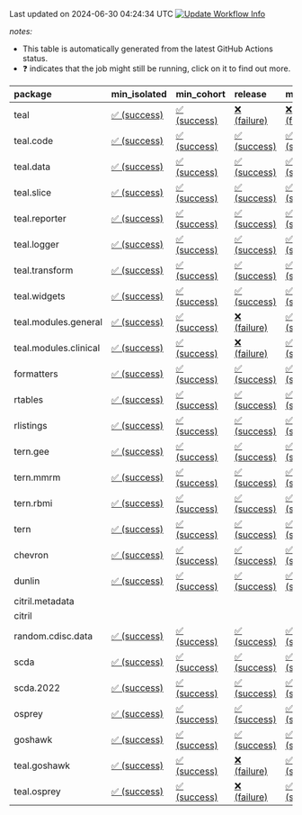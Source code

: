 Last updated on 2024-06-30 04:24:34 UTC [![Update Workflow
Info](https://github.com/averissimo/verdepcheck-status/actions/workflows/update.yaml/badge.svg)](https://github.com/averissimo/verdepcheck-status/actions/workflows/update.yaml)

*notes:*

-   This table is automatically generated from the latest GitHub Actions
    status.
-   ❓ indicates that the job might still be running, click on it to
    find out more.

<table>
<colgroup>
<col style="width: 4%" />
<col style="width: 23%" />
<col style="width: 23%" />
<col style="width: 23%" />
<col style="width: 23%" />
</colgroup>
<thead>
<tr class="header">
<th style="text-align: left;">package</th>
<th style="text-align: left;">min_isolated</th>
<th style="text-align: left;">min_cohort</th>
<th style="text-align: left;">release</th>
<th style="text-align: left;">max</th>
</tr>
</thead>
<tbody>
<tr class="odd">
<td style="text-align: left;">teal</td>
<td
style="text-align: left;"><a href="https://github.com/insightsengineering/teal/actions/runs/9729139392/job/26850654529">✅
(success)</a></td>
<td
style="text-align: left;"><a href="https://github.com/insightsengineering/teal/actions/runs/9729139392/job/26850654407">✅
(success)</a></td>
<td
style="text-align: left;"><a href="https://github.com/insightsengineering/teal/actions/runs/9729139392/job/26850654652">❌
(failure)</a></td>
<td
style="text-align: left;"><a href="https://github.com/insightsengineering/teal/actions/runs/9729139392/job/26850654307">❌
(failure)</a></td>
</tr>
<tr class="even">
<td style="text-align: left;">teal.code</td>
<td
style="text-align: left;"><a href="https://github.com/insightsengineering/teal.code/actions/runs/9729139669/job/26850654778">✅
(success)</a></td>
<td
style="text-align: left;"><a href="https://github.com/insightsengineering/teal.code/actions/runs/9729139669/job/26850654885">✅
(success)</a></td>
<td
style="text-align: left;"><a href="https://github.com/insightsengineering/teal.code/actions/runs/9729139669/job/26850654987">✅
(success)</a></td>
<td
style="text-align: left;"><a href="https://github.com/insightsengineering/teal.code/actions/runs/9729139669/job/26850654686">✅
(success)</a></td>
</tr>
<tr class="odd">
<td style="text-align: left;">teal.data</td>
<td
style="text-align: left;"><a href="https://github.com/insightsengineering/teal.data/actions/runs/9729142294/job/26850660611">✅
(success)</a></td>
<td
style="text-align: left;"><a href="https://github.com/insightsengineering/teal.data/actions/runs/9729142294/job/26850660444">✅
(success)</a></td>
<td
style="text-align: left;"><a href="https://github.com/insightsengineering/teal.data/actions/runs/9729142294/job/26850660676">✅
(success)</a></td>
<td
style="text-align: left;"><a href="https://github.com/insightsengineering/teal.data/actions/runs/9729142294/job/26850660530">✅
(success)</a></td>
</tr>
<tr class="even">
<td style="text-align: left;">teal.slice</td>
<td
style="text-align: left;"><a href="https://github.com/insightsengineering/teal.slice/actions/runs/9729148292/job/26850673136">✅
(success)</a></td>
<td
style="text-align: left;"><a href="https://github.com/insightsengineering/teal.slice/actions/runs/9729148292/job/26850672882">✅
(success)</a></td>
<td
style="text-align: left;"><a href="https://github.com/insightsengineering/teal.slice/actions/runs/9729148292/job/26850673048">✅
(success)</a></td>
<td
style="text-align: left;"><a href="https://github.com/insightsengineering/teal.slice/actions/runs/9729148292/job/26850672958">✅
(success)</a></td>
</tr>
<tr class="odd">
<td style="text-align: left;">teal.reporter</td>
<td
style="text-align: left;"><a href="https://github.com/insightsengineering/teal.reporter/actions/runs/9729144493/job/26850665336">✅
(success)</a></td>
<td
style="text-align: left;"><a href="https://github.com/insightsengineering/teal.reporter/actions/runs/9729144493/job/26850665429">✅
(success)</a></td>
<td
style="text-align: left;"><a href="https://github.com/insightsengineering/teal.reporter/actions/runs/9729144493/job/26850665506">✅
(success)</a></td>
<td
style="text-align: left;"><a href="https://github.com/insightsengineering/teal.reporter/actions/runs/9729144493/job/26850665586">✅
(success)</a></td>
</tr>
<tr class="even">
<td style="text-align: left;">teal.logger</td>
<td
style="text-align: left;"><a href="https://github.com/insightsengineering/teal.logger/actions/runs/9729140502/job/26850656230">✅
(success)</a></td>
<td
style="text-align: left;"><a href="https://github.com/insightsengineering/teal.logger/actions/runs/9729140502/job/26850656104">✅
(success)</a></td>
<td
style="text-align: left;"><a href="https://github.com/insightsengineering/teal.logger/actions/runs/9729140502/job/26850656292">✅
(success)</a></td>
<td
style="text-align: left;"><a href="https://github.com/insightsengineering/teal.logger/actions/runs/9729140502/job/26850656169">✅
(success)</a></td>
</tr>
<tr class="odd">
<td style="text-align: left;">teal.transform</td>
<td
style="text-align: left;"><a href="https://github.com/insightsengineering/teal.transform/actions/runs/9729144907/job/26850666190">✅
(success)</a></td>
<td
style="text-align: left;"><a href="https://github.com/insightsengineering/teal.transform/actions/runs/9729144907/job/26850665984">✅
(success)</a></td>
<td
style="text-align: left;"><a href="https://github.com/insightsengineering/teal.transform/actions/runs/9729144907/job/26850666269">✅
(success)</a></td>
<td
style="text-align: left;"><a href="https://github.com/insightsengineering/teal.transform/actions/runs/9729144907/job/26850666108">✅
(success)</a></td>
</tr>
<tr class="even">
<td style="text-align: left;">teal.widgets</td>
<td
style="text-align: left;"><a href="https://github.com/insightsengineering/teal.widgets/actions/runs/9729156912/job/26850691902">✅
(success)</a></td>
<td
style="text-align: left;"><a href="https://github.com/insightsengineering/teal.widgets/actions/runs/9729156912/job/26850691751">✅
(success)</a></td>
<td
style="text-align: left;"><a href="https://github.com/insightsengineering/teal.widgets/actions/runs/9729156912/job/26850691820">✅
(success)</a></td>
<td
style="text-align: left;"><a href="https://github.com/insightsengineering/teal.widgets/actions/runs/9729156912/job/26850691678">✅
(success)</a></td>
</tr>
<tr class="odd">
<td style="text-align: left;">teal.modules.general</td>
<td
style="text-align: left;"><a href="https://github.com/insightsengineering/teal.modules.general/actions/runs/9729139566/job/26850654816">✅
(success)</a></td>
<td
style="text-align: left;"><a href="https://github.com/insightsengineering/teal.modules.general/actions/runs/9729139566/job/26850654590">✅
(success)</a></td>
<td
style="text-align: left;"><a href="https://github.com/insightsengineering/teal.modules.general/actions/runs/9729139566/job/26850654940">❌
(failure)</a></td>
<td
style="text-align: left;"><a href="https://github.com/insightsengineering/teal.modules.general/actions/runs/9729139566/job/26850654707">✅
(success)</a></td>
</tr>
<tr class="even">
<td style="text-align: left;">teal.modules.clinical</td>
<td
style="text-align: left;"><a href="https://github.com/insightsengineering/teal.modules.clinical/actions/runs/9729152282/job/26850681928">✅
(success)</a></td>
<td
style="text-align: left;"><a href="https://github.com/insightsengineering/teal.modules.clinical/actions/runs/9729152282/job/26850681836">✅
(success)</a></td>
<td
style="text-align: left;"><a href="https://github.com/insightsengineering/teal.modules.clinical/actions/runs/9729152282/job/26850682027">❌
(failure)</a></td>
<td
style="text-align: left;"><a href="https://github.com/insightsengineering/teal.modules.clinical/actions/runs/9729152282/job/26850681765">✅
(success)</a></td>
</tr>
<tr class="odd">
<td style="text-align: left;">formatters</td>
<td
style="text-align: left;"><a href="https://github.com/insightsengineering/formatters/actions/runs/9729149445/job/26850675636">✅
(success)</a></td>
<td
style="text-align: left;"><a href="https://github.com/insightsengineering/formatters/actions/runs/9729149445/job/26850675523">✅
(success)</a></td>
<td
style="text-align: left;"><a href="https://github.com/insightsengineering/formatters/actions/runs/9729149445/job/26850675579">✅
(success)</a></td>
<td
style="text-align: left;"><a href="https://github.com/insightsengineering/formatters/actions/runs/9729149445/job/26850675461">✅
(success)</a></td>
</tr>
<tr class="even">
<td style="text-align: left;">rtables</td>
<td
style="text-align: left;"><a href="https://github.com/insightsengineering/rtables/actions/runs/9729139387/job/26850654360">✅
(success)</a></td>
<td
style="text-align: left;"><a href="https://github.com/insightsengineering/rtables/actions/runs/9729139387/job/26850654527">✅
(success)</a></td>
<td
style="text-align: left;"><a href="https://github.com/insightsengineering/rtables/actions/runs/9729139387/job/26850654628">✅
(success)</a></td>
<td
style="text-align: left;"><a href="https://github.com/insightsengineering/rtables/actions/runs/9729139387/job/26850654426">✅
(success)</a></td>
</tr>
<tr class="odd">
<td style="text-align: left;">rlistings</td>
<td
style="text-align: left;"><a href="https://github.com/insightsengineering/rlistings/actions/runs/9729143462/job/26850662712">✅
(success)</a></td>
<td
style="text-align: left;"><a href="https://github.com/insightsengineering/rlistings/actions/runs/9729143462/job/26850662659">✅
(success)</a></td>
<td
style="text-align: left;"><a href="https://github.com/insightsengineering/rlistings/actions/runs/9729143462/job/26850662783">✅
(success)</a></td>
<td
style="text-align: left;"><a href="https://github.com/insightsengineering/rlistings/actions/runs/9729143462/job/26850662595">✅
(success)</a></td>
</tr>
<tr class="even">
<td style="text-align: left;">tern.gee</td>
<td
style="text-align: left;"><a href="https://github.com/insightsengineering/tern.gee/actions/runs/9729150768/job/26850678291">✅
(success)</a></td>
<td
style="text-align: left;"><a href="https://github.com/insightsengineering/tern.gee/actions/runs/9729150768/job/26850678180">✅
(success)</a></td>
<td
style="text-align: left;"><a href="https://github.com/insightsengineering/tern.gee/actions/runs/9729150768/job/26850678075">✅
(success)</a></td>
<td
style="text-align: left;"><a href="https://github.com/insightsengineering/tern.gee/actions/runs/9729150768/job/26850678363">✅
(success)</a></td>
</tr>
<tr class="odd">
<td style="text-align: left;">tern.mmrm</td>
<td
style="text-align: left;"><a href="https://github.com/insightsengineering/tern.mmrm/actions/runs/9729156233/job/26850689985">✅
(success)</a></td>
<td
style="text-align: left;"><a href="https://github.com/insightsengineering/tern.mmrm/actions/runs/9729156233/job/26850689907">✅
(success)</a></td>
<td
style="text-align: left;"><a href="https://github.com/insightsengineering/tern.mmrm/actions/runs/9729156233/job/26850690033">✅
(success)</a></td>
<td
style="text-align: left;"><a href="https://github.com/insightsengineering/tern.mmrm/actions/runs/9729156233/job/26850689942">✅
(success)</a></td>
</tr>
<tr class="even">
<td style="text-align: left;">tern.rbmi</td>
<td
style="text-align: left;"><a href="https://github.com/insightsengineering/tern.rbmi/actions/runs/9729149393/job/26850675525">✅
(success)</a></td>
<td
style="text-align: left;"><a href="https://github.com/insightsengineering/tern.rbmi/actions/runs/9729149393/job/26850675335">✅
(success)</a></td>
<td
style="text-align: left;"><a href="https://github.com/insightsengineering/tern.rbmi/actions/runs/9729149393/job/26850675464">✅
(success)</a></td>
<td
style="text-align: left;"><a href="https://github.com/insightsengineering/tern.rbmi/actions/runs/9729149393/job/26850675410">✅
(success)</a></td>
</tr>
<tr class="odd">
<td style="text-align: left;">tern</td>
<td
style="text-align: left;"><a href="https://github.com/insightsengineering/tern/actions/runs/9729144304/job/26850665128">✅
(success)</a></td>
<td
style="text-align: left;"><a href="https://github.com/insightsengineering/tern/actions/runs/9729144304/job/26850665063">✅
(success)</a></td>
<td
style="text-align: left;"><a href="https://github.com/insightsengineering/tern/actions/runs/9729144304/job/26850665223">✅
(success)</a></td>
<td
style="text-align: left;"><a href="https://github.com/insightsengineering/tern/actions/runs/9729144304/job/26850664992">✅
(success)</a></td>
</tr>
<tr class="even">
<td style="text-align: left;">chevron</td>
<td
style="text-align: left;"><a href="https://github.com/insightsengineering/chevron/actions/runs/9729157244/job/26850692290">✅
(success)</a></td>
<td
style="text-align: left;"><a href="https://github.com/insightsengineering/chevron/actions/runs/9729157244/job/26850692152">✅
(success)</a></td>
<td
style="text-align: left;"><a href="https://github.com/insightsengineering/chevron/actions/runs/9729157244/job/26850692384">✅
(success)</a></td>
<td
style="text-align: left;"><a href="https://github.com/insightsengineering/chevron/actions/runs/9729157244/job/26850692222">✅
(success)</a></td>
</tr>
<tr class="odd">
<td style="text-align: left;">dunlin</td>
<td
style="text-align: left;"><a href="https://github.com/insightsengineering/dunlin/actions/runs/9729142133/job/26850660272">✅
(success)</a></td>
<td
style="text-align: left;"><a href="https://github.com/insightsengineering/dunlin/actions/runs/9729142133/job/26850660403">✅
(success)</a></td>
<td
style="text-align: left;"><a href="https://github.com/insightsengineering/dunlin/actions/runs/9729142133/job/26850660624">✅
(success)</a></td>
<td
style="text-align: left;"><a href="https://github.com/insightsengineering/dunlin/actions/runs/9729142133/job/26850660506">✅
(success)</a></td>
</tr>
<tr class="even">
<td style="text-align: left;">citril.metadata</td>
<td style="text-align: left;"></td>
<td style="text-align: left;"></td>
<td style="text-align: left;"></td>
<td style="text-align: left;"></td>
</tr>
<tr class="odd">
<td style="text-align: left;">citril</td>
<td style="text-align: left;"></td>
<td style="text-align: left;"></td>
<td style="text-align: left;"></td>
<td style="text-align: left;"></td>
</tr>
<tr class="even">
<td style="text-align: left;">random.cdisc.data</td>
<td
style="text-align: left;"><a href="https://github.com/insightsengineering/random.cdisc.data/actions/runs/9729148558/job/26850673502">✅
(success)</a></td>
<td
style="text-align: left;"><a href="https://github.com/insightsengineering/random.cdisc.data/actions/runs/9729148558/job/26850673302">✅
(success)</a></td>
<td
style="text-align: left;"><a href="https://github.com/insightsengineering/random.cdisc.data/actions/runs/9729148558/job/26850673589">✅
(success)</a></td>
<td
style="text-align: left;"><a href="https://github.com/insightsengineering/random.cdisc.data/actions/runs/9729148558/job/26850673401">✅
(success)</a></td>
</tr>
<tr class="odd">
<td style="text-align: left;">scda</td>
<td
style="text-align: left;"><a href="https://github.com/insightsengineering/scda/actions/runs/9729144400/job/26850665206">✅
(success)</a></td>
<td
style="text-align: left;"><a href="https://github.com/insightsengineering/scda/actions/runs/9729144400/job/26850665433">✅
(success)</a></td>
<td
style="text-align: left;"><a href="https://github.com/insightsengineering/scda/actions/runs/9729144400/job/26850665352">✅
(success)</a></td>
<td
style="text-align: left;"><a href="https://github.com/insightsengineering/scda/actions/runs/9729144400/job/26850665278">✅
(success)</a></td>
</tr>
<tr class="even">
<td style="text-align: left;">scda.2022</td>
<td
style="text-align: left;"><a href="https://github.com/insightsengineering/scda.2022/actions/runs/9729149024/job/26850674368">✅
(success)</a></td>
<td
style="text-align: left;"><a href="https://github.com/insightsengineering/scda.2022/actions/runs/9729149024/job/26850674446">✅
(success)</a></td>
<td
style="text-align: left;"><a href="https://github.com/insightsengineering/scda.2022/actions/runs/9729149024/job/26850674409">✅
(success)</a></td>
<td
style="text-align: left;"><a href="https://github.com/insightsengineering/scda.2022/actions/runs/9729149024/job/26850674320">✅
(success)</a></td>
</tr>
<tr class="odd">
<td style="text-align: left;">osprey</td>
<td
style="text-align: left;"><a href="https://github.com/insightsengineering/osprey/actions/runs/9729154781/job/26850687162">✅
(success)</a></td>
<td
style="text-align: left;"><a href="https://github.com/insightsengineering/osprey/actions/runs/9729154781/job/26850687110">✅
(success)</a></td>
<td
style="text-align: left;"><a href="https://github.com/insightsengineering/osprey/actions/runs/9729154781/job/26850687227">✅
(success)</a></td>
<td
style="text-align: left;"><a href="https://github.com/insightsengineering/osprey/actions/runs/9729154781/job/26850687042">✅
(success)</a></td>
</tr>
<tr class="even">
<td style="text-align: left;">goshawk</td>
<td
style="text-align: left;"><a href="https://github.com/insightsengineering/goshawk/actions/runs/9729149395/job/26850675576">✅
(success)</a></td>
<td
style="text-align: left;"><a href="https://github.com/insightsengineering/goshawk/actions/runs/9729149395/job/26850675441">✅
(success)</a></td>
<td
style="text-align: left;"><a href="https://github.com/insightsengineering/goshawk/actions/runs/9729149395/job/26850675657">✅
(success)</a></td>
<td
style="text-align: left;"><a href="https://github.com/insightsengineering/goshawk/actions/runs/9729149395/job/26850675507">✅
(success)</a></td>
</tr>
<tr class="odd">
<td style="text-align: left;">teal.goshawk</td>
<td
style="text-align: left;"><a href="https://github.com/insightsengineering/teal.goshawk/actions/runs/9729148187/job/26850672838">✅
(success)</a></td>
<td
style="text-align: left;"><a href="https://github.com/insightsengineering/teal.goshawk/actions/runs/9729148187/job/26850672616">✅
(success)</a></td>
<td
style="text-align: left;"><a href="https://github.com/insightsengineering/teal.goshawk/actions/runs/9729148187/job/26850672919">❌
(failure)</a></td>
<td
style="text-align: left;"><a href="https://github.com/insightsengineering/teal.goshawk/actions/runs/9729148187/job/26850672722">✅
(success)</a></td>
</tr>
<tr class="even">
<td style="text-align: left;">teal.osprey</td>
<td
style="text-align: left;"><a href="https://github.com/insightsengineering/teal.osprey/actions/runs/9729153172/job/26850683385">✅
(success)</a></td>
<td
style="text-align: left;"><a href="https://github.com/insightsengineering/teal.osprey/actions/runs/9729153172/job/26850683246">✅
(success)</a></td>
<td
style="text-align: left;"><a href="https://github.com/insightsengineering/teal.osprey/actions/runs/9729153172/job/26850683441">❌
(failure)</a></td>
<td
style="text-align: left;"><a href="https://github.com/insightsengineering/teal.osprey/actions/runs/9729153172/job/26850683323">✅
(success)</a></td>
</tr>
</tbody>
</table>
